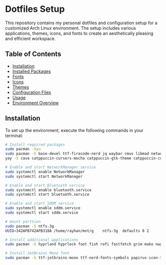 # Dotfiles Setup

This repository contains my personal dotfiles and configuration setup for a customized Arch Linux environment. The setup includes various applications, themes, icons, and fonts to create an aesthetically pleasing and efficient workspace.

## Table of Contents
- [Installation](#installation)
- [Installed Packages](#installed-packages)
- [Fonts](#fonts)
- [Icons](#icons)
- [Themes](#themes)
- [Configuration Files](#configuration-files)
- [Usage](#usage)
- [Environment Overview](#environment-overview)

## Installation

To set up the environment, execute the following commands in your terminal:

```bash
# Install required packages
sudo pacman -Syu
sudo pacman -S base-devel ttf-firacode-nerd jq waybar cmus libmad networkmanager sddm network-manager-applet blueman bluez bluez-utils celluloid loupe xdg-desktop-portal-hyprland
yay -S cava catppuccin-cursors-mocha catppuccin-gtk-theme catppuccin-cursors catppuccin-icons tela-circle-icon-theme

# Enable and start NetworkManager service
sudo systemctl enable NetworkManager
sudo systemctl start NetworkManager

# Enable and start Bluetooth service
sudo systemctl enable bluetooth.service
sudo systemctl start bluetooth.service

# Enable and start SDDM service
sudo systemctl enable sddm.service
sudo systemctl start sddm.service

# mount parttion
sudo pacman -S ntfs-3g
UUID=342AFB742AFB318A /home/rayhan/mnt/g    ntfs-3g  defaults 0 2

# Install additional applications
sudo pacman -S hyprland hyprlock foot fish rofi fastfetch grim mako nwg-look

# Install JetBrains Mono font
sudo pacman -S ttf-jetbrains-mono ttf-nerd-fonts-symbols papirus-icon-theme

